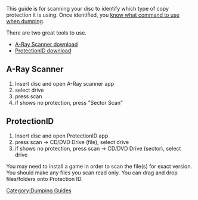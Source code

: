 This guide is for scanning your disc to identify which type of copy
protection it is using. Once identified, you [know what command to use
when
dumping](CD_Dumping_Guide_\(Disc_Image_Creator\)#Game_Copy_Protection "wikilink").

There are two great tools to use.

  - [A-Ray Scanner
    download](https://archive.org/download/ARayScanner/A-Ray%20Scanner.zip)
  - [ProtectionID
    download](https://web.archive.org/web/20180101183850/https://pid.gamecopyworld.com/dl.php?f=ProtectionId.690.December.2017.rar)

## A-Ray Scanner

1.  Insert disc and open A-Ray scanner app
2.  select drive
3.  press scan
4.  if shows no protection, press "Sector Scan"

## ProtectionID

1.  Insert disc and open ProtectionID app
2.  press scan -\> CD/DVD Drive (file), select drive
3.  if shows no protection, press scan -\> CD/DVD Drive (sector), select
    drive

You may need to install a game in order to scan the file(s) for exact
version. You should make any files you scan read only. You can drag and
drop files/folders onto Protection ID.

[Category:Dumping Guides](Category:Dumping_Guides "wikilink")